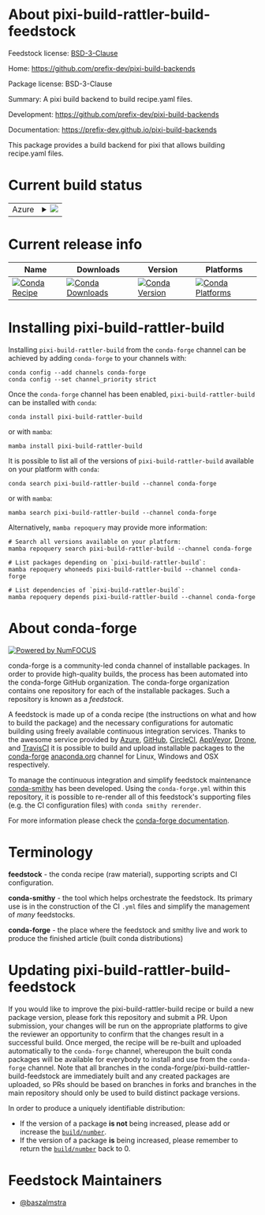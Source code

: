 About pixi-build-rattler-build-feedstock
========================================

Feedstock license: [BSD-3-Clause](https://github.com/conda-forge/pixi-build-rattler-build-feedstock/blob/main/LICENSE.txt)

Home: https://github.com/prefix-dev/pixi-build-backends

Package license: BSD-3-Clause

Summary: A pixi build backend to build recipe.yaml files.

Development: https://github.com/prefix-dev/pixi-build-backends

Documentation: https://prefix-dev.github.io/pixi-build-backends

This package provides a build backend for pixi that allows building recipe.yaml files.

Current build status
====================


<table>
    
  <tr>
    <td>Azure</td>
    <td>
      <details>
        <summary>
          <a href="https://dev.azure.com/conda-forge/feedstock-builds/_build/latest?definitionId=26245&branchName=main">
            <img src="https://dev.azure.com/conda-forge/feedstock-builds/_apis/build/status/pixi-build-rattler-build-feedstock?branchName=main">
          </a>
        </summary>
        <table>
          <thead><tr><th>Variant</th><th>Status</th></tr></thead>
          <tbody><tr>
              <td>linux_64</td>
              <td>
                <a href="https://dev.azure.com/conda-forge/feedstock-builds/_build/latest?definitionId=26245&branchName=main">
                  <img src="https://dev.azure.com/conda-forge/feedstock-builds/_apis/build/status/pixi-build-rattler-build-feedstock?branchName=main&jobName=linux&configuration=linux%20linux_64_" alt="variant">
                </a>
              </td>
            </tr><tr>
              <td>osx_64</td>
              <td>
                <a href="https://dev.azure.com/conda-forge/feedstock-builds/_build/latest?definitionId=26245&branchName=main">
                  <img src="https://dev.azure.com/conda-forge/feedstock-builds/_apis/build/status/pixi-build-rattler-build-feedstock?branchName=main&jobName=osx&configuration=osx%20osx_64_" alt="variant">
                </a>
              </td>
            </tr><tr>
              <td>win_64</td>
              <td>
                <a href="https://dev.azure.com/conda-forge/feedstock-builds/_build/latest?definitionId=26245&branchName=main">
                  <img src="https://dev.azure.com/conda-forge/feedstock-builds/_apis/build/status/pixi-build-rattler-build-feedstock?branchName=main&jobName=win&configuration=win%20win_64_" alt="variant">
                </a>
              </td>
            </tr>
          </tbody>
        </table>
      </details>
    </td>
  </tr>
</table>

Current release info
====================

| Name | Downloads | Version | Platforms |
| --- | --- | --- | --- |
| [![Conda Recipe](https://img.shields.io/badge/recipe-pixi--build--rattler--build-green.svg)](https://anaconda.org/conda-forge/pixi-build-rattler-build) | [![Conda Downloads](https://img.shields.io/conda/dn/conda-forge/pixi-build-rattler-build.svg)](https://anaconda.org/conda-forge/pixi-build-rattler-build) | [![Conda Version](https://img.shields.io/conda/vn/conda-forge/pixi-build-rattler-build.svg)](https://anaconda.org/conda-forge/pixi-build-rattler-build) | [![Conda Platforms](https://img.shields.io/conda/pn/conda-forge/pixi-build-rattler-build.svg)](https://anaconda.org/conda-forge/pixi-build-rattler-build) |

Installing pixi-build-rattler-build
===================================

Installing `pixi-build-rattler-build` from the `conda-forge` channel can be achieved by adding `conda-forge` to your channels with:

```
conda config --add channels conda-forge
conda config --set channel_priority strict
```

Once the `conda-forge` channel has been enabled, `pixi-build-rattler-build` can be installed with `conda`:

```
conda install pixi-build-rattler-build
```

or with `mamba`:

```
mamba install pixi-build-rattler-build
```

It is possible to list all of the versions of `pixi-build-rattler-build` available on your platform with `conda`:

```
conda search pixi-build-rattler-build --channel conda-forge
```

or with `mamba`:

```
mamba search pixi-build-rattler-build --channel conda-forge
```

Alternatively, `mamba repoquery` may provide more information:

```
# Search all versions available on your platform:
mamba repoquery search pixi-build-rattler-build --channel conda-forge

# List packages depending on `pixi-build-rattler-build`:
mamba repoquery whoneeds pixi-build-rattler-build --channel conda-forge

# List dependencies of `pixi-build-rattler-build`:
mamba repoquery depends pixi-build-rattler-build --channel conda-forge
```


About conda-forge
=================

[![Powered by
NumFOCUS](https://img.shields.io/badge/powered%20by-NumFOCUS-orange.svg?style=flat&colorA=E1523D&colorB=007D8A)](https://numfocus.org)

conda-forge is a community-led conda channel of installable packages.
In order to provide high-quality builds, the process has been automated into the
conda-forge GitHub organization. The conda-forge organization contains one repository
for each of the installable packages. Such a repository is known as a *feedstock*.

A feedstock is made up of a conda recipe (the instructions on what and how to build
the package) and the necessary configurations for automatic building using freely
available continuous integration services. Thanks to the awesome service provided by
[Azure](https://azure.microsoft.com/en-us/services/devops/), [GitHub](https://github.com/),
[CircleCI](https://circleci.com/), [AppVeyor](https://www.appveyor.com/),
[Drone](https://cloud.drone.io/welcome), and [TravisCI](https://travis-ci.com/)
it is possible to build and upload installable packages to the
[conda-forge](https://anaconda.org/conda-forge) [anaconda.org](https://anaconda.org/)
channel for Linux, Windows and OSX respectively.

To manage the continuous integration and simplify feedstock maintenance
[conda-smithy](https://github.com/conda-forge/conda-smithy) has been developed.
Using the ``conda-forge.yml`` within this repository, it is possible to re-render all of
this feedstock's supporting files (e.g. the CI configuration files) with ``conda smithy rerender``.

For more information please check the [conda-forge documentation](https://conda-forge.org/docs/).

Terminology
===========

**feedstock** - the conda recipe (raw material), supporting scripts and CI configuration.

**conda-smithy** - the tool which helps orchestrate the feedstock.
                   Its primary use is in the construction of the CI ``.yml`` files
                   and simplify the management of *many* feedstocks.

**conda-forge** - the place where the feedstock and smithy live and work to
                  produce the finished article (built conda distributions)


Updating pixi-build-rattler-build-feedstock
===========================================

If you would like to improve the pixi-build-rattler-build recipe or build a new
package version, please fork this repository and submit a PR. Upon submission,
your changes will be run on the appropriate platforms to give the reviewer an
opportunity to confirm that the changes result in a successful build. Once
merged, the recipe will be re-built and uploaded automatically to the
`conda-forge` channel, whereupon the built conda packages will be available for
everybody to install and use from the `conda-forge` channel.
Note that all branches in the conda-forge/pixi-build-rattler-build-feedstock are
immediately built and any created packages are uploaded, so PRs should be based
on branches in forks and branches in the main repository should only be used to
build distinct package versions.

In order to produce a uniquely identifiable distribution:
 * If the version of a package **is not** being increased, please add or increase
   the [``build/number``](https://docs.conda.io/projects/conda-build/en/latest/resources/define-metadata.html#build-number-and-string).
 * If the version of a package **is** being increased, please remember to return
   the [``build/number``](https://docs.conda.io/projects/conda-build/en/latest/resources/define-metadata.html#build-number-and-string)
   back to 0.

Feedstock Maintainers
=====================

* [@baszalmstra](https://github.com/baszalmstra/)

